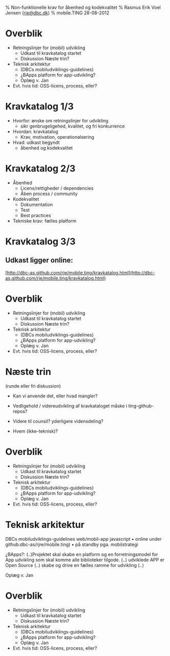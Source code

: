 % Non-funktionelle krav for åbenhed og kodekvalitet
% Rasmus Erik Voel Jensen (rje@dbc.dk)
% mobile.TING 28-08-2012

# Overblik

- Retningslinjer for (mobil) udvikling
    - Udkast til kravkatalog startet
    - Diskussion Næste trin?
- Teknisk arkitektur
    - (DBCs mobiludviklings-guidelines)
    - ¿BApps platform for app-udvikling?
    - Oplæg v. Jan
- Evt. hvis tid: OSS-licens, process, eller?

# Kravkatalog 1/3

- Hvorfor: ønske om retningslinjer for udvikling
    - sikr genbrugeligehed, kvalitet, og fri konkurrence
- Hvordan: kravkatalog
    - Krav, motivation, operationalsering
- Hvad: udkast begyndt
    - åbenhed og kodekvalitet

# Kravkatalog 2/3

- Åbenhed
    - Licens/rettigheder / dependencies
    - Åben process / community
- Kodekvalitet
    - Dokumentation
    - Test
    - Best practices
- Tekniske krav: fælles platform

# Kravkatalog 3/3

## Udkast ligger online:

[http://dbc-as.github.com/rje/mobile.ting/kravkatalog.html](http://dbc-as.github.com/rje/mobile.ting/kravkatalog.html)

# Overblik

- Retningslinjer for (mobil) udvikling
    - Udkast til kravkatalog startet
    - Diskussion Næste trin?
- Teknisk arkitektur
    - (DBCs mobiludviklings-guidelines)
    - ¿BApps platform for app-udvikling?
    - Oplæg v. Jan
- Evt. hvis tid: OSS-licens, process, eller?

# Næste trin 

(runde eller fri diskussion)

- Kan vi anvende det, eller hvad mangler?

- Vedligehold / videreudvikling af kravkataloget måske i ting-github-repos?

- Videre til counsil? yderligere vidensdeling?

- Hvem (ikke-teknisk)?

# Overblik

- Retningslinjer for (mobil) udvikling
    - Udkast til kravkatalog startet
    - Diskussion Næste trin?
- Teknisk arkitektur
    - (DBCs mobiludviklings-guidelines)
    - ¿BApps platform for app-udvikling?
    - Oplæg v. Jan
- Evt. hvis tid: OSS-licens, process, eller?

# Teknisk arkitektur

DBCs mobiludviklings-guidelines web/mobil-app javascript • online under github:dbc-as/rjre/mobile.ting) • på standby pga. mobilstrategi

¿BApps?: (..)Projektet skal skabe en platform og en forretningsmodel for App udvikling som skal komme alle biblioteker tilgode. (..) udviklede APP er Open Source (..)  skabe og drive en fælles ramme for udvikling (..)

Oplæg v. Jan

# Overblik

- Retningslinjer for (mobil) udvikling
    - Udkast til kravkatalog startet
    - Diskussion Næste trin?
- Teknisk arkitektur
    - (DBCs mobiludviklings-guidelines)
    - ¿BApps platform for app-udvikling?
    - Oplæg v. Jan
- Evt. hvis tid: OSS-licens, process, eller?
